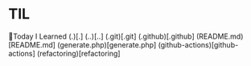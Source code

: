 # TIL 
📝Today I Learned 
(.)[.]
(..)[..]
(.git)[.git]
(.github)[.github]
(README.md)[README.md]
(generate.php)[generate.php]
(github-actions)[github-actions]
(refactoring)[refactoring]
